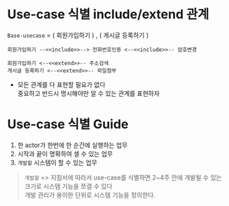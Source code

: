 # Use-case 식별 include/extend 관계  


`Base-usecase` = ( 회원가입하기 ) , ( 게시글 등록하기 )  

```
회원가입하기 --<<include>>--> 전화번호인증 <--<<include>>-- 암호변경  
```  

```
회원가입하기 <--<<extend>>-- 주소검색  
게시글 등록하기 <--<<extend>>-- 파일첨부  
```

- 모든 관계를 다 표현할 필요가 없다  
중요하고 반드시 명시해야만 알 수 있는 관계를 표현하자


# Use-case 식별 Guide

1. 한 actor가 한번에 한 순간에 실행하는 업무
2. 시작과 끝이 명확하여 셀 수 있는 업무
3. `개발할` 시스템이 할 수 있는 업무   
>`개발할` => 지침서에 따라서 use-case를 식별하면 2~4주 안에 개발될 수 있는  
크기로 시스템 기능을 쪼갤 수 있다  
개발 관리가 용이한 단위로 시스템 기능을 정의한다.  
